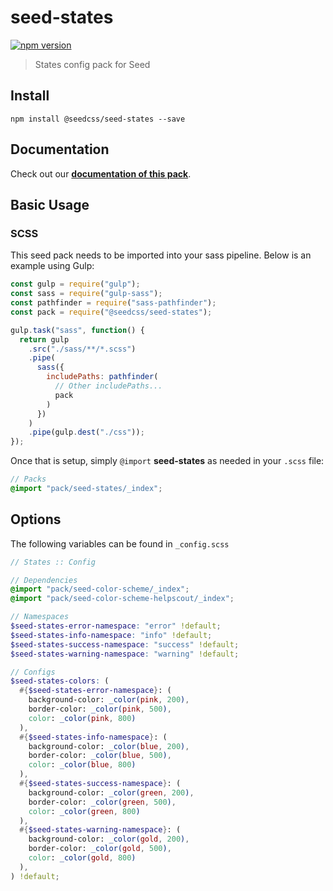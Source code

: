 # seed-states

[![npm version](https://badge.fury.io/js/%40seedcss%2Fseed-states.svg)](https://badge.fury.io/js/%40seedcss%2Fseed-states)

> States config pack for Seed

## Install

```
npm install @seedcss/seed-states --save
```

## Documentation

Check out our **[documentation of this pack](http://developer.helpscout.net/seed/packs/seed-states/)**.

## Basic Usage

### SCSS

This seed pack needs to be imported into your sass pipeline. Below is an example using Gulp:

```javascript
const gulp = require("gulp");
const sass = require("gulp-sass");
const pathfinder = require("sass-pathfinder");
const pack = require("@seedcss/seed-states");

gulp.task("sass", function() {
  return gulp
    .src("./sass/**/*.scss")
    .pipe(
      sass({
        includePaths: pathfinder(
          // Other includePaths...
          pack
        )
      })
    )
    .pipe(gulp.dest("./css"));
});
```

Once that is setup, simply `@import` **seed-states** as needed in your `.scss` file:

```scss
// Packs
@import "pack/seed-states/_index";
```



## Options

The following variables can be found in `_config.scss`

```scss
// States :: Config

// Dependencies
@import "pack/seed-color-scheme/_index";
@import "pack/seed-color-scheme-helpscout/_index";

// Namespaces
$seed-states-error-namespace: "error" !default;
$seed-states-info-namespace: "info" !default;
$seed-states-success-namespace: "success" !default;
$seed-states-warning-namespace: "warning" !default;

// Configs
$seed-states-colors: (
  #{$seed-states-error-namespace}: (
    background-color: _color(pink, 200),
    border-color: _color(pink, 500),
    color: _color(pink, 800)
  ),
  #{$seed-states-info-namespace}: (
    background-color: _color(blue, 200),
    border-color: _color(blue, 500),
    color: _color(blue, 800)
  ),
  #{$seed-states-success-namespace}: (
    background-color: _color(green, 200),
    border-color: _color(green, 500),
    color: _color(green, 800)
  ),
  #{$seed-states-warning-namespace}: (
    background-color: _color(gold, 200),
    border-color: _color(gold, 500),
    color: _color(gold, 800)
  ),
) !default;

```